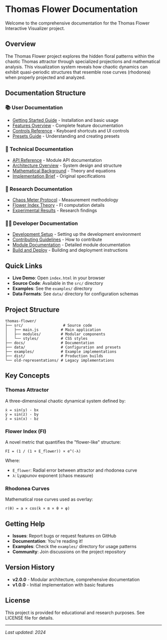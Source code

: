 # Thomas Flower Documentation

Welcome to the comprehensive documentation for the Thomas Flower Interactive Visualizer project.

## Overview

The Thomas Flower project explores the hidden floral patterns within the chaotic Thomas attractor through specialized projections and mathematical analysis. This visualization system reveals how chaotic dynamics can exhibit quasi-periodic structures that resemble rose curves (rhodonea) when properly projected and analyzed.

## Documentation Structure

### 📚 User Documentation
- [Getting Started Guide](./user-guide.md) - Installation and basic usage
- [Features Overview](./features.md) - Complete feature documentation
- [Controls Reference](./controls.md) - Keyboard shortcuts and UI controls
- [Presets Guide](./presets.md) - Understanding and creating presets

### 🔧 Technical Documentation
- [API Reference](./api-reference.md) - Module API documentation
- [Architecture Overview](./architecture.md) - System design and structure
- [Mathematical Background](./mathematical-background.md) - Theory and equations
- [Implementation Brief](./Thomas_Flower_Implementation_Brief.md) - Original specifications

### 🧪 Research Documentation
- [Chaos Meter Protocol](./Thomas_Chaos_Meter_Protocol_EN.md) - Measurement methodology
- [Flower Index Theory](./flower-index-theory.md) - FI computation details
- [Experimental Results](./experimental-results.md) - Research findings

### 👩‍💻 Developer Documentation
- [Development Setup](./development.md) - Setting up the development environment
- [Contributing Guidelines](./contributing.md) - How to contribute
- [Module Documentation](./modules/) - Detailed module documentation
- [Build and Deploy](./build-deploy.md) - Building and deployment instructions

## Quick Links

- **Live Demo**: Open `index.html` in your browser
- **Source Code**: Available in the `src/` directory
- **Examples**: See the `examples/` directory
- **Data Formats**: See `data/` directory for configuration schemas

## Project Structure

```
thomas-flower/
├── src/                  # Source code
│   ├── main.js          # Main application
│   ├── modules/         # Modular components
│   └── styles/          # CSS styles
├── docs/                # Documentation
├── data/                # Configuration and presets
├── examples/            # Example implementations
├── dist/                # Production builds
└── old-representations/ # Legacy implementations
```

## Key Concepts

### Thomas Attractor
A three-dimensional chaotic dynamical system defined by:
```
ẋ = sin(y) - bx
ẏ = sin(z) - by
ż = sin(x) - bz
```

### Flower Index (FI)
A novel metric that quantifies the "flower-like" structure:
```
FI = (1 / (1 + E_flower)) × e^(-λ)
```

Where:
- `E_flower`: Radial error between attractor and rhodonea curve
- `λ`: Lyapunov exponent (chaos measure)

### Rhodonea Curves
Mathematical rose curves used as overlay:
```
r(θ) = a × cos(k × m × θ + φ)
```

## Getting Help

- **Issues**: Report bugs or request features on GitHub
- **Documentation**: You're reading it!
- **Examples**: Check the `examples/` directory for usage patterns
- **Community**: Join discussions on the project repository

## Version History

- **v2.0.0** - Modular architecture, comprehensive documentation
- **v1.0.0** - Initial implementation with basic features

## License

This project is provided for educational and research purposes. See LICENSE file for details.

---

*Last updated: 2024*